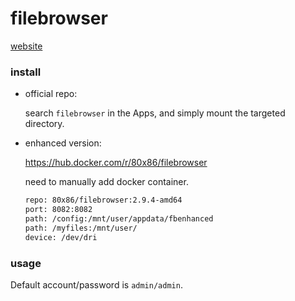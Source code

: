 # filebrowser

[website](https://filebrowser.org/)



### install

* official repo:

  search `filebrowser` in the Apps, and simply mount the targeted directory.

* enhanced version:

  https://hub.docker.com/r/80x86/filebrowser

  need to manually add docker container.

  ```bash
  repo: 80x86/filebrowser:2.9.4-amd64
  port: 8082:8082
  path: /config:/mnt/user/appdata/fbenhanced
  path: /myfiles:/mnt/user/
  device: /dev/dri
  ```

  



### usage

Default account/password is `admin/admin`.

